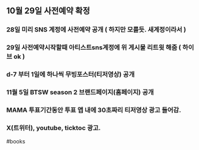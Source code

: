 

## 10월 29일 사전예약 확정

### 28일 미리 SNS 계정에 사전예약 공개 ( 하지만 모를듯. 새계정이라서 )

### 29일 사전예약시작할때 아티스트sns계정에 위 게시물 리트윗 해줌 ( 하이브 ok )

### d-7 부터 1일에 하나씩 무빙포스터(티저영상) 공개 

### 11월 5일 BTSW season 2  브랜드페이지(홈페이지) 공개

### MAMA 투표기간동안  투표 앱 내에 30초짜리 티저영상 광고 들어감.

### X(트위터), youtube, ticktoc 광고. 


#books


